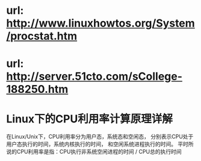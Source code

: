 
# url: http://www.linuxhowtos.org/System/procstat.htm
# url: http://server.51cto.com/sCollege-188250.htm
# Linux下的CPU利用率计算原理详解
在Linux/Unix下，CPU利用率分为用户态，系统态和空闲态，
分别表示CPU处于用户态执行的时间，系统内核执行的时间，
和空闲系统进程执行的时间。
平时所说的CPU利用率是指：CPU执行非系统空闲进程的时间 / CPU总的执行时间
